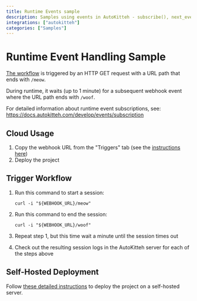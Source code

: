 ```yaml
---
title: Runtime Events sample
description: Samples using events in AutoKitteh - subscribe(), next_event(), unsubscribe()
integrations: ["autokitteh"]
categories: ["Samples"]
---
```


# Runtime Event Handling Sample

[The workflow](./program.py) is triggered by an HTTP GET request with a URL
path that ends with `/meow`.

During runtime, it waits (up to 1 minute) for a subsequent webhook event
where the URL path ends with `/woof`.

For detailed information about runtime event subscriptions, see:
https://docs.autokitteh.com/develop/events/subscription

## Cloud Usage

1. Copy the webhook URL from the "Triggers" tab (see the [instructions here](https://docs.autokitteh.com/get_started/deployment#webhook-urls))
2. Deploy the project

## Trigger Workflow

1. Run this command to start a session:

   ```shell
   curl -i "${WEBHOOK_URL}/meow"
   ```

2. Run this command to end the session:

   ```shell
   curl -i "${WEBHOOK_URL}/woof"
   ```

3. Repeat step 1, but this time wait a minute until the session times out

4. Check out the resulting session logs in the AutoKitteh server for each of
   the steps above

## Self-Hosted Deployment

Follow [these detailed instructions](https://docs.autokitteh.com/get_started/deployment) to deploy the project on a self-hosted server.

